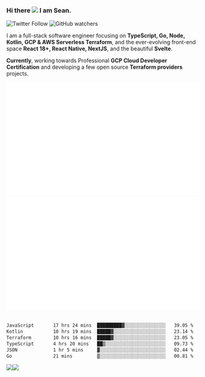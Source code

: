 ### Hi there <img src="https://raw.githubusercontent.com/MartinHeinz/MartinHeinz/master/wave.gif" width="30" /> I am Sean.
![Twitter Follow](https://img.shields.io/twitter/follow/JuniorDEVed?style=social)  ![GitHub watchers](https://img.shields.io/github/watchers/JuniorDEVed/JuniorDEVed?style=social)

 I am a full-stack software engineer focusing on **TypeScript, Go, Node, Kotlin, GCP & AWS Serverless Terraform**, and the ever-evolving front-end space **React 18+, React Native, NextJS**, and the beautiful **Svelte**.

**Currently**, working towards Professional **GCP Cloud Developer Certification** and developing a few open source **Terraform providers** projects.

 <!--
https://github.community/t/support-theme-context-for-images-in-light-vs-dark-mode/147981/84
-->
<a href="https://github.com/jstrieb/github-stats">
<img src="https://github.com/algoflows/github-stats/blob/master/generated/overview.svg#gh-dark-mode-only" />
<img src="https://github.com/algoflows/github-stats/blob/master/generated/languages.svg#gh-dark-mode-only" />
<!--
<img src="https://github.com/algoflows/github-stats/blob/master/generated/overview.svg#gh-light-mode-only" />
<img src="https://github.com/algoflows/github-stats/blob/master/generated/languages.svg#gh-light-mode-only" />
-->
</a>

<br>
<br>
 
 <!--START_SECTION:waka-->

```text
JavaScript       17 hrs 24 mins  █████████▓░░░░░░░░░░░░░░░   39.05 %
Kotlin           10 hrs 19 mins  █████▓░░░░░░░░░░░░░░░░░░░   23.14 %
Terraform        10 hrs 16 mins  █████▓░░░░░░░░░░░░░░░░░░░   23.05 %
TypeScript       4 hrs 20 mins   ██▒░░░░░░░░░░░░░░░░░░░░░░   09.73 %
JSON             1 hr 5 mins     ▓░░░░░░░░░░░░░░░░░░░░░░░░   02.44 %
Go               21 mins         ▒░░░░░░░░░░░░░░░░░░░░░░░░   00.81 %
```

<!--END_SECTION:waka-->
<img width="140" src="https://badges.images.credential.net/1548277101436.png"><img width="140" src="https://images.credly.com/size/340x340/images/99289602-861e-4929-8277-773e63a2fa6f/image.png">
